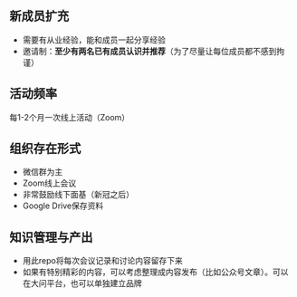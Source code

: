 ## 新成员扩充
- 需要有从业经验，能和成员一起分享经验
- 邀请制：**至少有两名已有成员认识并推荐**（为了尽量让每位成员都不感到拘谨）

## 活动频率
每1-2个月一次线上活动（Zoom）

## 组织存在形式
- 微信群为主
- Zoom线上会议
- 非常鼓励线下面基（新冠之后）
- Google Drive保存资料

## 知识管理与产出
- 用此repo将每次会议记录和讨论内容留存下来
- 如果有特别精彩的内容，可以考虑整理成内容发布（比如公众号文章）。可以在大问平台，也可以单独建立品牌

